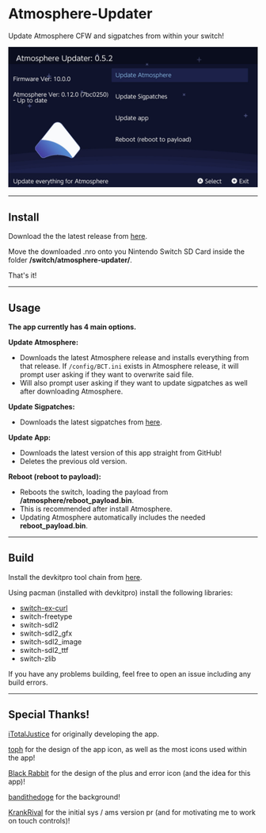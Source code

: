# Atmosphere-Updater

Update Atmosphere CFW and sigpatches from within your switch!

![Img](images/example.jpg)

----

## Install

Download the the latest release from [here](https://github.com/eXhumer/atmosphere-updater/releases).

Move the downloaded .nro onto you Nintendo Switch SD Card inside the folder **/switch/atmosphere-updater/**.

That's it!

----

## Usage

__**The app currently has 4 main options.**__

**Update Atmosphere:**

* Downloads the latest Atmosphere release and installs everything from that release. If `/config/BCT.ini` exists in Atmosphere release, it will prompt user asking if they want to overwrite said file.
* Will also prompt user asking if they want to update sigpatches as well after downloading Atmosphere.

**Update Sigpatches:**

* Downloads the latest sigpatches from [here](https://github.com/eXhumer/patches/releases/latest).

**Update App:**

* Downloads the latest version of this app straight from GitHub!
* Deletes the previous old version.

**Reboot (reboot to payload):**

* Reboots the switch, loading the payload from **/atmosphere/reboot_payload.bin**.
* This is recommended after install Atmosphere.
* Updating Atmosphere automatically includes the needed **reboot_payload.bin**.

----

## Build

Install the devkitpro tool chain from [here](https://devkitpro.org/wiki/Getting_Started).

 Using pacman (installed with devkitpro) install the following libraries:
* [switch-ex-curl](https://www.github.com/eXhumer/switch-ex-curl/)
* switch-freetype
* switch-sdl2
* switch-sdl2_gfx
* switch-sdl2_image
* switch-sdl2_ttf
* switch-zlib

If you have any problems building, feel free to open an issue including any build errors.
 
----

## Special Thanks!

[iTotalJustice](ITotalJustice) for originally developing the app.

[toph](https://github.com/sudot0ph) for the design of the app icon, as well as the most icons used within the app!

[Black Rabbit](https://github.com/BlackRabbit22) for the design of the plus and error icon (and the idea for this app)!

[bandithedoge](https://github.com/bandithedoge) for the background!

[KrankRival](https://github.com/KranKRival) for the initial sys / ams version pr (and for motivating me to work on touch controls)!
